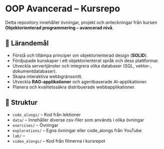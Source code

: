 # OOP Avancerad – Kursrepo

Detta repository innehåller övningar, projekt och anteckningar från kursen **Objektorienterad programmering – avancerad nivå**.

## 🎯 Lärandemål
- Förstå och tillämpa principer om objektorienterad design (**SOLID**).  
- Fördjupade kunskaper i ett objektorienterat språk och dess plattformar.  
- Utveckla servertjänster och integrera olika databaser (SQL, vektor-, dokumentdatabaser).  
- Skapa interaktiva webbgränssnitt.  
- Utveckla **RAG-applikationer** och agentbaserade AI-applikationer.  
- Planera och kvalitetssäkra distribuerade webbapplikationer.  

## 📂 Struktur
- `code_alongs/` – Kod från lektioner  
- `data/` – Innehåller diverse csv-filer som används i olika övningar
- `exercises/` – Övningar
- `explorations/` – Egna övningar eller code_alongs från YouTube
- `lab/` –   
- `video_alongs/` – Kod från filmerna i kursrepot 